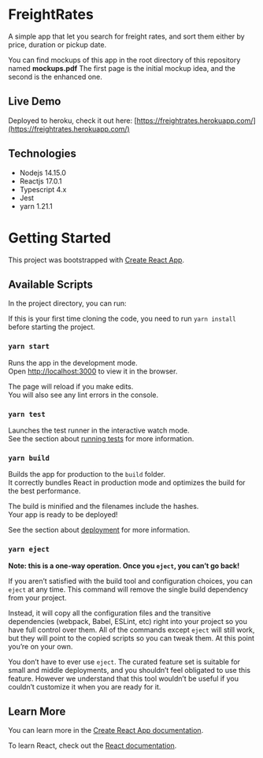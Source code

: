 # FreightRates

A simple app that let you search for freight rates, and sort them either by price, duration or pickup date.

You can find mockups of this app in the root directory of this repository named **mockups.pdf**
The first page is the initial mockup idea, and the second is the enhanced one.

## Live Demo

Deployed to heroku, check it out here:
[https://freightrates.herokuapp.com/](https://freightrates.herokuapp.com/)

## Technologies

- Nodejs 14.15.0
- Reactjs 17.0.1
- Typescript 4.x
- Jest
- yarn 1.21.1

# Getting Started

This project was bootstrapped with [Create React App](https://github.com/facebook/create-react-app).

## Available Scripts

In the project directory, you can run:

If this is your first time cloning the code, you need to run `yarn install` before starting the project.

### `yarn start`

Runs the app in the development mode.\
Open [http://localhost:3000](http://localhost:3000) to view it in the browser.

The page will reload if you make edits.\
You will also see any lint errors in the console.

### `yarn test`

Launches the test runner in the interactive watch mode.\
See the section about [running tests](https://facebook.github.io/create-react-app/docs/running-tests) for more information.

### `yarn build`

Builds the app for production to the `build` folder.\
It correctly bundles React in production mode and optimizes the build for the best performance.

The build is minified and the filenames include the hashes.\
Your app is ready to be deployed!

See the section about [deployment](https://facebook.github.io/create-react-app/docs/deployment) for more information.

### `yarn eject`

**Note: this is a one-way operation. Once you `eject`, you can’t go back!**

If you aren’t satisfied with the build tool and configuration choices, you can `eject` at any time. This command will remove the single build dependency from your project.

Instead, it will copy all the configuration files and the transitive dependencies (webpack, Babel, ESLint, etc) right into your project so you have full control over them. All of the commands except `eject` will still work, but they will point to the copied scripts so you can tweak them. At this point you’re on your own.

You don’t have to ever use `eject`. The curated feature set is suitable for small and middle deployments, and you shouldn’t feel obligated to use this feature. However we understand that this tool wouldn’t be useful if you couldn’t customize it when you are ready for it.

## Learn More

You can learn more in the [Create React App documentation](https://facebook.github.io/create-react-app/docs/getting-started).

To learn React, check out the [React documentation](https://reactjs.org/).
